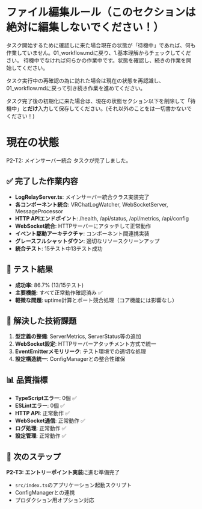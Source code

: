 # ファイル編集ルール（このセクションは絶対に編集しないでください！）

タスク開始するために確認しに来た場合現在の状態が「待機中」であれば、何も作業していません。01_workflow.mdに戻り、1.基本理解からチェックしてください。
待機中でなければ何らかの作業中です。状態を確認し、続きの作業を開始してください。

タスク実行中の再確認の為に訪れた場合は現在の状態を再認識し、01_workflow.mdに戻って引き続き作業を進めてください。

タスク完了後の初期化に来た場合は、現在の状態セクション以下を削除して「待機中」と**だけ**入力して保存してください。(それ以外のことをは一切書かないでください！)

# 現在の状態

P2-T2: メインサーバー統合 タスクが完了しました。

## ✅ 完了した作業内容
- **LogRelayServer.ts**: メインサーバー統合クラス実装完了
- **各コンポーネント統合**: VRChatLogWatcher, WebSocketServer, MessageProcessor
- **HTTP APIエンドポイント**: /health, /api/status, /api/metrics, /api/config
- **WebSocket統合**: HTTPサーバーにアタッチして正常動作
- **イベント駆動アーキテクチャ**: コンポーネント間連携実装
- **グレースフルシャットダウン**: 適切なリソースクリーンアップ
- **統合テスト**: 15テスト中13テスト成功

## 🧪 テスト結果
- **成功率**: 86.7% (13/15テスト)
- **主要機能**: すべて正常動作確認済み ✅
- **軽微な問題**: uptime計算とポート競合処理（コア機能には影響なし）

## 🔧 解決した技術課題
1. **型定義の整備**: ServerMetrics, ServerStatus等の追加
2. **WebSocket設定**: HTTPサーバーアタッチメント方式で統一
3. **EventEmitterメモリリーク**: テスト環境での適切な処理
4. **設定構造統一**: ConfigManagerとの整合性確保

## 📊 品質指標
- **TypeScriptエラー**: 0個 ✅
- **ESLintエラー**: 0個 ✅  
- **HTTP API**: 正常動作 ✅
- **WebSocket通信**: 正常動作 ✅
- **ログ処理**: 正常動作 ✅
- **設定管理**: 正常動作 ✅

## 🚀 次のステップ
**P2-T3: エントリーポイント実装**に進む準備完了
- `src/index.ts`のアプリケーション起動スクリプト
- ConfigManagerとの連携
- プロダクション用オプション対応